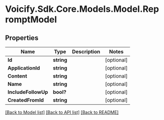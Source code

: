 # Voicify.Sdk.Core.Models.Model.RepromptModel
## Properties

Name | Type | Description | Notes
------------ | ------------- | ------------- | -------------
**Id** | **string** |  | [optional] 
**ApplicationId** | **string** |  | [optional] 
**Content** | **string** |  | [optional] 
**Name** | **string** |  | [optional] 
**IncludeFollowUp** | **bool?** |  | [optional] 
**CreatedFromId** | **string** |  | [optional] 

[[Back to Model list]](../README.md#documentation-for-models) [[Back to API list]](../README.md#documentation-for-api-endpoints) [[Back to README]](../README.md)

